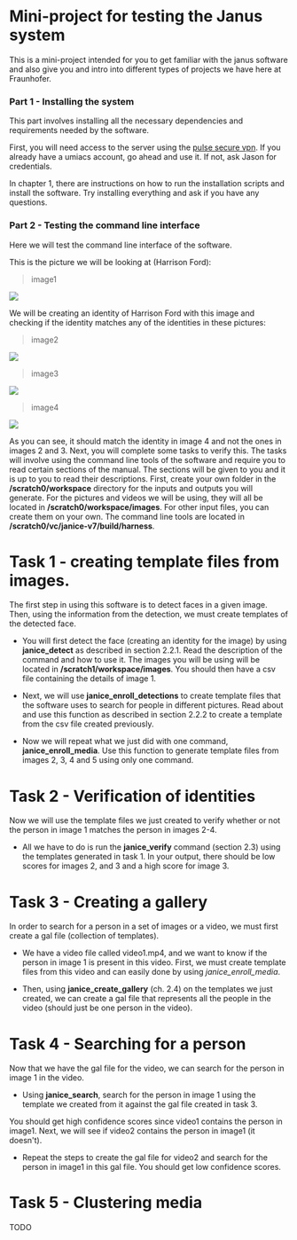 # Mini-project for testing the Janus system

This is a mini-project intended for you to get familiar with the janus software and also give you and intro into different types of projects we have here at Fraunhofer.

### Part 1 - Installing the system

This part involves installing all the necessary dependencies and requirements needed by the software.

First, you will need access to the server using the [pulse secure vpn](https://wiki.umiacs.umd.edu/umiacs/index.php/Network/VPN). If you already have a umiacs account, go ahead and use it. If not, ask Jason for credentials. 

In chapter 1, there are instructions on how to run the installation scripts and install the software. Try installing everything and ask if you have any questions.

### Part 2 - Testing the command line interface

Here we will test the command line interface of the software.

This is the picture we will be looking at (Harrison Ford):

> image1

![](https://resizing.flixster.com/G7JCnmXIVqTjhiJz9JUX4S3GBo8=/300x300/v1.bjsxMzU3MTQ7ajsxODEzNjsxMjAwOzEwMTE7MTIwMA)

We will be creating an identity of Harrison Ford with this image and checking if the identity matches any of the identities in these pictures:

> image2

![](https://img1.looper.com/img/gallery/the-most-terrible-things-luke-skywalker-has-ever-done/intro-1495558220.jpg)

> image3

![](https://am22.akamaized.net/tms/cnt/uploads/2017/08/leiatop1-650x574.jpg)

> image4

![](https://hips.hearstapps.com/hmg-prod.s3.amazonaws.com/images/articles/2015/11/mh-raiders-ark-ford-1487266332.jpeg?resize=480:*)

As you can see, it should match the identity in image 4 and not the ones in images 2 and 3. Next, you will complete some tasks to verify this.
The tasks will involve using the command line tools of the software and require you to read certain sections of the manual. The sections will be 
given to you and it is up to you to read their descriptions. First, create your own folder in the **/scratch0/workspace** directory for the inputs and
outputs you will generate. For the pictures and videos we will be using, they will all be located in **/scratch0/workspace/images**.
For other input files, you can create them on your own. The command line tools are located in **/scratch0/vc/janice-v7/build/harness**.

# Task 1 - creating template files from images.

The first step in using this software is to detect faces in a given image. Then, using the information from the detection, we must create templates of the detected face.

* You will first detect the face (creating an identity for the image) by using **janice_detect** as described in section 2.2.1. Read the description of the command and how to use it. The images you will be using will be located in **/scratch1/workspace/images**. You should then have a csv file containing the details of image 1.

* Next, we will use **janice_enroll_detections** to create template files that the software uses to search for people in different pictures. Read about and use this function as described in section 2.2.2 to create a template from the csv file created previously.

* Now we will repeat what we just did with one command, **janice_enroll_media**. Use this function to generate template files from images 2, 3, 4 and 5 using only one command.

# Task 2 - Verification of identities

Now we will use the template files we just created to verify whether or not the person in image 1 matches the person in images 2-4.

* All we have to do is run the **janice_verify** command (section 2.3)  using the templates generated in task 1. In your output, there should be low scores for images 2, and 3 and a high score for image 3.

# Task 3 - Creating a gallery

In order to search for a person in a set of images or a video, we must first create a gal file (collection of templates).

* We have a video file called video1.mp4, and we want to know if the person in image 1 is present in this video. First, we must create template files from this video and can easily done by using *janice_enroll_media*.

* Then, using **janice_create_gallery** (ch. 2.4) on the templates we just created, we can create a gal file that represents all the people in the video (should just be one person in the video).

# Task 4 - Searching for a person

Now that we have the gal file for the video, we can search for the person in image 1 in the video.

* Using **janice_search**, search for the person in image 1 using the template we created from it against the gal file created in task 3.

You should get high confidence scores since video1 contains the person in image1. Next, we will see if video2 contains the person in image1 (it doesn't).

* Repeat the steps to create the gal file for video2 and search for the person in image1 in this gal file. You should get low confidence scores.

# Task 5 - Clustering media

TODO
